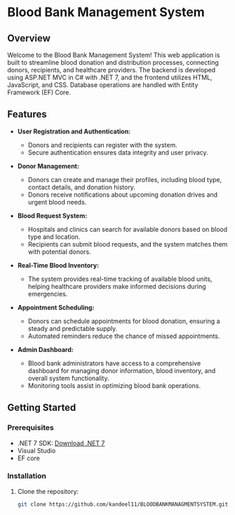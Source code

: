 # Blood Bank Management System

## Overview

Welcome to the Blood Bank Management System! This web application is built to streamline blood donation and distribution processes, connecting donors, recipients, and healthcare providers. The backend is developed using ASP.NET MVC in C# with .NET 7, and the frontend utilizes HTML, JavaScript, and CSS. Database operations are handled with Entity Framework (EF) Core.

## Features

- **User Registration and Authentication:**
  - Donors and recipients can register with the system.
  - Secure authentication ensures data integrity and user privacy.

- **Donor Management:**
  - Donors can create and manage their profiles, including blood type, contact details, and donation history.
  - Donors receive notifications about upcoming donation drives and urgent blood needs.

- **Blood Request System:**
  - Hospitals and clinics can search for available donors based on blood type and location.
  - Recipients can submit blood requests, and the system matches them with potential donors.

- **Real-Time Blood Inventory:**
  - The system provides real-time tracking of available blood units, helping healthcare providers make informed decisions during emergencies.

- **Appointment Scheduling:**
  - Donors can schedule appointments for blood donation, ensuring a steady and predictable supply.
  - Automated reminders reduce the chance of missed appointments.

- **Admin Dashboard:**
  - Blood bank administrators have access to a comprehensive dashboard for managing donor information, blood inventory, and overall system functionality.
  - Monitoring tools assist in optimizing blood bank operations.

## Getting Started

### Prerequisites

- .NET 7 SDK: [Download .NET 7](https://dotnet.microsoft.com/download/dotnet/7.0)
- Visual Studio
- EF core


### Installation

1. Clone the repository:

   ```bash
   git clone https://github.com/kandeel11/BLOODBANKMANAGMENTSYSTEM.git

